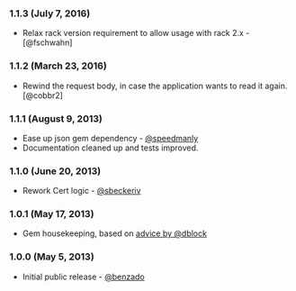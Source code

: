 ### 1.1.3 (July 7, 2016)

* Relax rack version requirement to allow usage with rack 2.x - [@fschwahn]

### 1.1.2 (March 23, 2016)

* Rewind the request body, in case the application wants to read it again.
  [@cobbr2]

### 1.1.1 (August 9, 2013)

* Ease up json gem dependency - [@speedmanly]
* Documentation cleaned up and tests improved.

### 1.1.0 (June 20, 2013)

* Rework Cert logic - [@sbeckeriv]

### 1.0.1 (May 17, 2013)

* Gem housekeeping, based on [advice by @dblock](http://code.dblock.org/your-first-ruby-gem)

### 1.0.0 (May 5, 2013)

* Initial public release - [@benzado]

[@benzado]: http://github.com/benzado
[@sbeckeriv]: http://github.com/sbeckeriv
[@dblock]: http://github.com/dblock
[@speedmanly]: http://github.com/speedmanly

